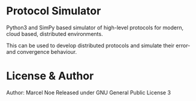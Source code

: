 # Protocol Simulator

Python3 and SimPy based simulator of high-level protocols for modern,
cloud based, distributed environments.

This can be used to develop distributed protocols and simulate their
error- and convergence behaviour. 

# License & Author
Author: Marcel Noe
Released under GNU General Public License 3


